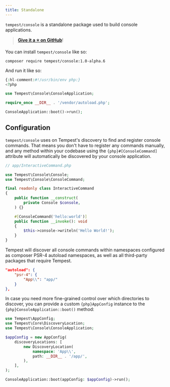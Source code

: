```yaml
---
title: Standalone
---
```


`tempest/console` is a standalone package used to build console applications.

> [**Give it a ⭐️ on GitHub**](https://github.com/tempestphp/tempest-console)!

You can install `tempest/console` like so:

```
composer require tempest/console:1.0-alpha.6
```

And run it like so:

```php
{:hl-comment:#!/usr/bin/env php:}
<?php

use Tempest\Console\ConsoleApplication;

require_once __DIR__ . '/vendor/autoload.php';

ConsoleApplication::boot()->run();
```

## Configuration

`tempest/console` uses on Tempest's discovery to find and register console commands. That means you don't have to register any commands manually, and any method within your codebase using the `{php}#[ConsoleCommand]` attribute will automatically be discovered by your console application.

```php
// app/InteractiveCommand.php

use Tempest\Console\Console;
use Tempest\Console\ConsoleCommand;

final readonly class InteractiveCommand
{
    public function __construct(
        private Console $console,
    ) {}

    #[ConsoleCommand('hello:world')]
    public function __invoke(): void
    {
        $this->console->writeln('Hello World!');
    }
}
```

Tempest will discover all console commands within namespaces configured as composer PSR-4 autoload namespaces, as well as all third-party packages that require Tempest.

```json
"autoload": {
    "psr-4": {
        "App\\": "app/"
    }
},
```

In case you need more fine-grained control over which directories to discover, you can provide a custom `{php}AppConfig` instance to the `{php}ConsoleApplication::boot()` method:

```php
use Tempest\AppConfig;
use Tempest\Core\DiscoveryLocation;
use Tempest\Console\ConsoleApplication;

$appConfig = new AppConfig(
    discoveryLocations: [
        new DiscoveryLocation(
            namespace: 'App\\',
            path: __DIR__ . '/app/',
        ),
    ],
);

ConsoleApplication::boot(appConfig: $appConfig)->run();
```
